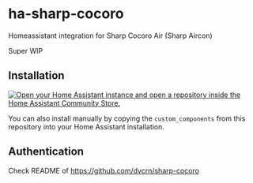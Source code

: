 # ha-sharp-cocoro

Homeassistant integration for Sharp Cocoro Air (Sharp Aircon)

Super WIP

## Installation

[![Open your Home Assistant instance and open a repository inside the Home Assistant Community Store.](https://my.home-assistant.io/badges/hacs_repository.svg)](https://my.home-assistant.io/redirect/hacs_repository/?owner=dvcrn&repository=ha-sharp-cocoro&category=integration)

You can also install manually by copying the `custom_components` from this repository into your Home Assistant installation.


## Authentication

Check README of https://github.com/dvcrn/sharp-cocoro